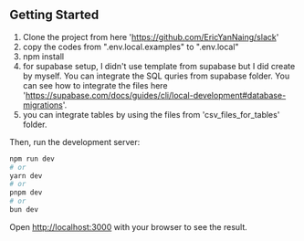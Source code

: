 ## Getting Started

1. Clone the project from here 'https://github.com/EricYanNaing/slack'
2. copy the codes from ".env.local.examples" to ".env.local"
3. npm install
4. for supabase setup, I didn't use template from supabase but I did create by myself. You can integrate the SQL quries from supabase folder. You can see how to integrate the files here 'https://supabase.com/docs/guides/cli/local-development#database-migrations'.
5. you can integrate tables by using the files from 'csv_files_for_tables' folder.

Then, run the development server:

```bash
npm run dev
# or
yarn dev
# or
pnpm dev
# or
bun dev
```

Open [http://localhost:3000](http://localhost:3000) with your browser to see the result.
